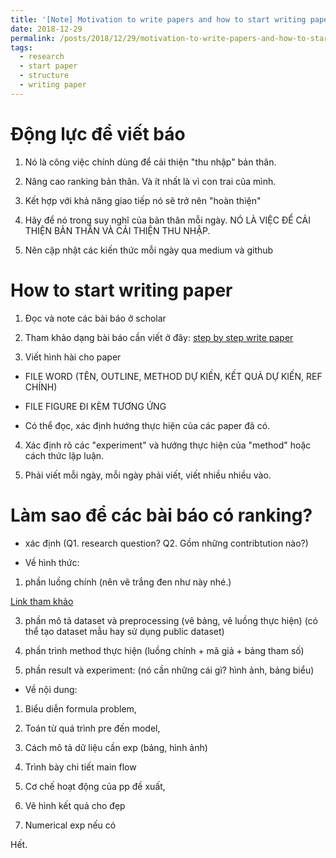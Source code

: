 ```yaml
---
title: '[Note] Motivation to write papers and how to start writing papers?'
date: 2018-12-29
permalink: /posts/2018/12/29/motivation-to-write-papers-and-how-to-start-writing-papers/
tags:
  - research
  - start paper
  - structure
  - writing paper
--- 
```


Động lực để viết báo
======

1. Nó là công việc chính dùng để cải thiện "thu nhập" bản thân. 

2. Nâng cao ranking bản thân. Và ít nhất là vì con trai của mình.

3. Kết hợp với khả năng giao tiếp nó sẽ trở nên "hoàn thiện"

4. Hãy để nó trong suy nghĩ của bản thân mỗi ngày. NÓ LÀ VIỆC ĐỂ CẢI THIỆN BẢN THÂN VÀ CẢI THIỆN THU NHẬP.

5. Nên cập nhật các kiến thức mỗi ngày qua medium và github

How to start writing paper
=======

1. Đọc và note các bài báo ở scholar

2. Tham khảo dạng bài báo cần viết ở đây: [step by step write paper](https://phuchaodo.github.io/posts/2024/01/27/step-by-step-for-writing-paper/)

3. Viết hình hài cho paper

+ FILE WORD (TÊN, OUTLINE, METHOD DỰ KIẾN, KẾT QUẢ DỰ KIẾN, REF CHÍNH)

+ FILE FIGURE ĐI KÈM TƯƠNG ỨNG

+ Có thể đọc, xác định hướng thực hiện của các paper đã có.

4. Xác định rõ các "experiment" và hướng thực hiện của "method" hoặc cách thức lập luận.

5. Phải viết mỗi ngày, mỗi ngày phải viết, viết nhiều nhiều vào. 

Làm sao để các bài báo có ranking?
=======

- xác định (Q1. research question? Q2. Gồm những contribtution nào?)

- Về hình thức:

1. phần luồng chính (nên vẽ trắng đen như này nhé.)

[Link tham khảo](https://app.diagrams.net/#G16foGh5eOzMDlT9Wy-hKnTPNvSwXG3cyn#%7B%22pageId%22%3A%22_QMtOwwpuYUK7a-xD40q%22%7D)

3. phần mô tả dataset và preprocessing (vẽ bảng, vẽ luồng thực hiện) (có thể tạo dataset mẫu hay sử dụng public dataset)

4. phần trình method thực hiện (luồng chính + mã giả + bảng tham số)

5. phần result và experiment:  (nó cần những cái gì? hình ảnh, bảng biểu)

- Về nội dung: 

1. Biểu diễn formula problem,

2. Toán từ quá trình pre đến model, 

3. Cách mô tả dữ liệu cần exp (bảng, hình ảnh) 

4. Trình bày chi tiết main flow

5. Cơ chế hoạt động của pp đề xuất, 

6. Vẽ hình kết quả cho đẹp

7. Numerical exp nếu có


Hết.
